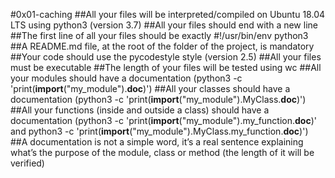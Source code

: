 #0x01-caching
##All your files will be interpreted/compiled on Ubuntu 18.04 LTS using python3 (version 3.7)
##All your files should end with a new line
##The first line of all your files should be exactly #!/usr/bin/env python3
##A README.md file, at the root of the folder of the project, is mandatory
##Your code should use the pycodestyle style (version 2.5)
##All your files must be executable
##The length of your files will be tested using wc
##All your modules should have a documentation (python3 -c 'print(__import__("my_module").__doc__)')
##All your classes should have a documentation (python3 -c 'print(__import__("my_module").MyClass.__doc__)')
##All your functions (inside and outside a class) should have a documentation (python3 -c 'print(__import__("my_module").my_function.__doc__)' and python3 -c 'print(__import__("my_module").MyClass.my_function.__doc__)')
##A documentation is not a simple word, it’s a real sentence explaining what’s the purpose of the module, class or method (the length of it will be verified)

